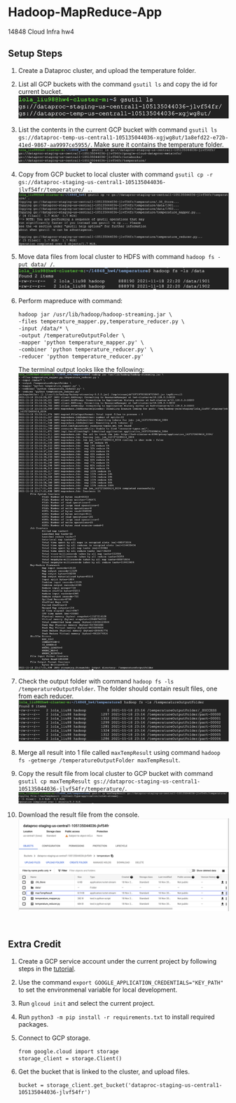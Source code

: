# Hadoop-MapReduce-App
14848 Cloud Infra hw4


## Setup Steps
1. Create a Dataproc cluster, and upload the temperature folder.

2. List all GCP buckets with the command ``gsutil ls`` and copy the id for current bucket. 
    ![alt text](images/list_bucket.png?raw=true "list buckets")


3. List the contents in the current GCP bucket with command ``gsutil ls gs://dataproc-temp-us-central1-105135044036-xgjwg8ut/1a8efd22-e72b-41ed-9867-aa9997ce5955/``. Make sure it 
contains the temperature folder. 
    ![alt text](images/list_gcp_bucket_content.png?raw=true "list gcp bucket")


4. Copy from GCP bucket to local cluster with command ``gsutil cp -r gs://dataproc-staging-us-central1-105135044036-jlvf54fr/temperature/ .``.
    ![alt text](images/copy_to_local_cluster.png?raw=true "copy to local cluster")


5. Move data files from local cluster to HDFS with command ``hadoop fs -put data/ /``. 
    ![alt text](images/list_hdfs.png?raw=true "list hdfs")


6. Perform mapreduce with command: 
    ```
    hadoop jar /usr/lib/hadoop/hadoop-streaming.jar \
    -files temperature_mapper.py,temperature_reducer.py \
    -input /data/* \
    -output /temperatureOutputFolder \
    -mapper 'python temperature_mapper.py' \
    -combiner 'python temperature_reducer.py' \
    -reducer 'python temperature_reducer.py'
    ```
    The terminal output looks like the following:
    ![alt text](images/map_reduce_output.png?raw=true "mapreduce output")

7. Check the output folder with command ``hadoop fs -ls /temperatureOutputFolder``. The folder should contain result files, one from each reducer.
    ![alt text](images/list_mapreduce_results.png?raw=true "list mapreduce results")


8. Merge all result into 1 file called `maxTempResult` using command ``hadoop fs -getmerge /temperatureOutputFolder maxTempResult``.


9. Copy the result file from local cluster to GCP bucket with command ``gsutil cp maxTempResult gs://dataproc-staging-us-central1-105135044036-jlvf54fr/temperature/``.
    ![alt text](images/copy_result_to_bucket.png?raw=true "copy result to bucket")


10. Download the result file from the console.
    ![alt text](images/console_output.png?raw=true "console output")

<br>

## Extra Credit

1. Create a GCP service account under the current project by following steps in the [tutorial](https://cloud.google.com/docs/authentication/getting-started#creating_a_service_account).


2. Use the command ``export GOOGLE_APPLICATION_CREDENTIALS="KEY_PATH"`` to set the  environmenal variable for local development.


3. Run ``glcoud init`` and select the current project. 


4. Run ``python3 -m pip install -r requirements.txt`` to install required packages.


5. Connect to GCP storage.
    ```
    from google.cloud import storage  
    storage_client = storage.Client()
    ```


6. Get the bucket that is linked to the cluster, and upload files.
    ```
    bucket = storage_client.get_bucket('dataproc-staging-us-central1-105135044036-jlvf54fr')
    ```
